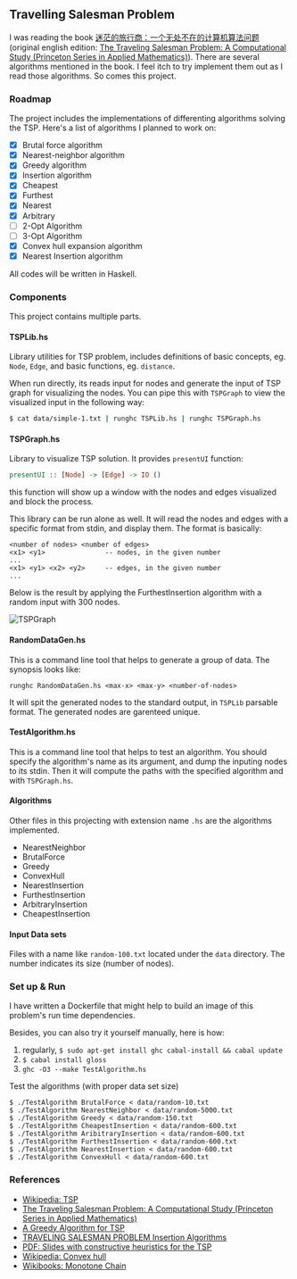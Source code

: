 ## Travelling Salesman Problem

I was reading the book
[迷茫的旅行商：一个无处不在的计算机算法问题](http://www.amazon.cn/%E8%BF%B7%E8%8C%AB%E7%9A%84%E6%97%85%E8%A1%8C%E5%95%86-%E4%B8%80%E4%B8%AA%E6%97%A0%E5%A4%84%E4%B8%8D%E5%9C%A8%E7%9A%84%E8%AE%A1%E7%AE%97%E6%9C%BA%E7%AE%97%E6%B3%95%E9%97%AE%E9%A2%98-%E7%BE%8E-William-J-Cook/dp/B00M2DL24Q/)
(original english edition:
[The Traveling Salesman Problem: A Computational Study (Princeton Series in Applied Mathematics)](http://www.amazon.com/The-Traveling-Salesman-Problem-Computational/dp/0691129932)). There
are several algorithms mentioned in the book. I feel itch to try
implement them out as I read those algorithms. So comes this project.


### Roadmap

The project includes the implementations of differenting algorithms
solving the TSP. Here's a list of algorithms I planned to work on:

* [X] Brutal force algorithm
* [X] Nearest-neighbor algorithm
* [X] Greedy algorithm
* [X] Insertion algorithm
 * [X] Cheapest
 * [X] Furthest
 * [X] Nearest
 * [X] Arbitrary
* [ ] 2-Opt Algorithm
* [ ] 3-Opt Algorithm
* [X] Convex hull expansion algorithm
* [X] Nearest Insertion algorithm

All codes will be written in Haskell.

### Components

This project contains multiple parts.

#### TSPLib.hs

Library utilities for TSP problem, includes definitions
of basic concepts, eg. `Node`, `Edge`, and basic functions,
eg. `distance`.

When run directly, its reads input for nodes and generate the input of
TSP graph for visualizing the nodes. You can pipe this with `TSPGraph`
to view the visualized input in the following way:

```bash
$ cat data/simple-1.txt | runghc TSPLib.hs | runghc TSPGraph.hs
```

#### TSPGraph.hs

Library to visualize TSP solution. It provides `presentUI` function:

```haskell
presentUI :: [Node] -> [Edge] -> IO ()
```

this function will show up a window with the nodes and edges
visualized and block the process.

This library can be run alone as well. It will read the nodes and
edges with a specific format from stdin, and display them. The format
is basically:

```
<number of nodes> <number of edges>
<x1> <y1>               -- nodes, in the given number
...
<x1> <y1> <x2> <y2>     -- edges, in the given number
...
```

Below is the result by applying the FurthestInsertion algorithm with a
random input with 300 nodes.

![TSPGraph](http://img.vim-cn.com/a4/d61892c820a581058a88b76d302aa11637fe55.png)

#### RandomDataGen.hs

This is a command line tool that helps to generate a group of
data. The synopsis looks like:

```
runghc RandomDataGen.hs <max-x> <max-y> <number-of-nodes>
```

It will spit the generated nodes to the standard output, in `TSPLib`
parsable format. The generated nodes are garenteed unique.


#### TestAlgorithm.hs

This is a command line tool that helps to test an algorithm. You
should specify the algorithm's name as its argument, and dump the
inputing nodes to its stdin. Then it will compute the paths with the
specified algorithm and with `TSPGraph.hs`.


#### Algorithms

Other files in this projecting with extension name `.hs` are the algorithms
implemented.

* NearestNeighbor
* BrutalForce
* Greedy
* ConvexHull
* NearestInsertion
* FurthestInsertion
* ArbitraryInsertion
* CheapestInsertion

#### Input Data sets

Files with a name like `random-100.txt` located under the `data`
directory. The number indicates its size (number of nodes).



### Set up & Run

I have written a Dockerfile that might help to build an image of this
problem's run time dependencies.

Besides, you can also try it yourself manually, here is how:

1. regularly, `$ sudo apt-get install ghc cabal-install && cabal update`
2. `$ cabal install gloss`
3. `ghc -O3 --make TestAlgorithm.hs`

Test the algorithms (with proper data set size)

```
$ ./TestAlgorithm BrutalForce < data/random-10.txt
$ ./TestAlgorithm NearestNeighbor < data/random-5000.txt
$ ./TestAlgorithm Greedy < data/random-150.txt
$ ./TestAlgorithm CheapestInsertion < data/random-600.txt
$ ./TestAlgorithm AribitraryInsertion < data/random-600.txt
$ ./TestAlgorithm FurthestInsertion < data/random-600.txt
$ ./TestAlgorithm NearestInsertion < data/random-600.txt
$ ./TestAlgorithm ConvexHull < data/random-600.txt
```



### References
* [Wikipedia: TSP](http://en.wikipedia.org/wiki/Travelling_salesman_problem)
* [The Traveling Salesman Problem: A Computational Study (Princeton Series in Applied Mathematics)](http://www.amazon.com/The-Traveling-Salesman-Problem-Computational/dp/0691129932)
* [A Greedy Algorithm for TSP](http://lcm.csa.iisc.ernet.in/dsa/node186.html)
* [TRAVELING SALESMAN PROBLEM Insertion Algorithms](http://www2.isye.gatech.edu/~mgoetsch/cali/VEHICLE/TSP/TSP009__.HTM)
* [PDF: Slides with constructive heuristics for the TSP](http://paginas.fe.up.pt/~mac/ensino/docs/OR/HowToSolveIt/ConstructiveHeuristicsForTheTSP.pdf)
* [Wikipedia: Convex hull](http://en.wikipedia.org/wiki/Convex_hull)
* [Wikibooks: Monotone Chain](http://en.wikibooks.org/wiki/Algorithm_Implementation/Geometry/Convex_hull/Monotone_chain)
